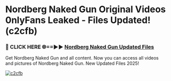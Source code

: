 # Nordberg Naked Gun Original Videos 0nlyFans Leaked - Files Updated! (c2cfb)

<h3>🔴 CLICK HERE 🌐==►► <a href="https://tinyurl.com/up5wt9bj" rel="nofollow">Nordberg Naked Gun Updated Files</a></h3>

Get Nordberg Naked Gun and all content. Now you can access all videos and pictures of Nordberg Naked Gun. New Updated Files 2025!

[![c2cfb](https://i.imgur.com/ABiUzMV.gif)](https://tinyurl.com/up5wt9bj)
